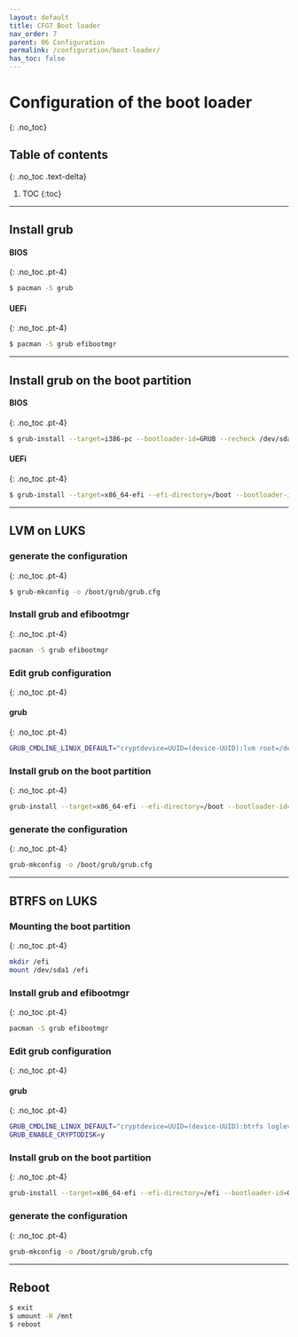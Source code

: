 ```yaml
---
layout: default
title: CFG7 Boot loader
nav_order: 7
parent: 06 Configuration
permalink: /configuration/boot-loader/
has_toc: false
---
```


# Configuration of the boot loader
{: .no_toc}

## Table of contents
{: .no_toc .text-delta}

1. TOC
{:toc}

---

## Install grub

#### BIOS
{: .no_toc .pt-4}

```bash
$ pacman -S grub
```

#### UEFi
{: .no_toc .pt-4}

```bash
$ pacman -S grub efibootmgr
```

---

## Install grub on the boot partition

#### BIOS
{: .no_toc .pt-4}

```bash
$ grub-install --target=i386-pc --bootloader-id=GRUB --recheck /dev/sda
```

#### UEFi
{: .no_toc .pt-4}

```bash
$ grub-install --target=x86_64-efi --efi-directory=/boot --bootloader-id=GRUB --recheck
```

---

## LVM on LUKS

### generate the configuration
{: .no_toc .pt-4}

```bash
$ grub-mkconfig -o /boot/grub/grub.cfg
```

### Install grub and efibootmgr
{: .no_toc .pt-4}

```bash
pacman -S grub efibootmgr
```

### Edit grub configuration
{: .no_toc .pt-4}

#### grub
{: .no_toc .pt-4}

```bash
GRUB_CMDLINE_LINUX_DEFAULT="cryptdevice=UUID=(device-UUID):lvm root=/dev/grp/root loglevel=3 quiet"
```

### Install grub on the boot partition
{: .no_toc .pt-4}

```bash
grub-install --target=x86_64-efi --efi-directory=/boot --bootloader-id=GRUB --recheck
```

### generate the configuration
{: .no_toc .pt-4}

```bash
grub-mkconfig -o /boot/grub/grub.cfg
```

---

## BTRFS on LUKS

### Mounting the boot partition
{: .no_toc .pt-4}

```bash
mkdir /efi
mount /dev/sda1 /efi
```

### Install grub and efibootmgr
{: .no_toc .pt-4}

```bash
pacman -S grub efibootmgr
```

### Edit grub configuration
{: .no_toc .pt-4}

#### grub
{: .no_toc .pt-4}

```bash
GRUB_CMDLINE_LINUX_DEFAULT="cryptdevice=UUID=(device-UUID):btrfs loglevel=3 quiet"
GRUB_ENABLE_CRYPTODISK=y
```

### Install grub on the boot partition
{: .no_toc .pt-4}

```bash
grub-install --target=x86_64-efi --efi-directory=/efi --bootloader-id=GRUB --recheck
```

### generate the configuration
{: .no_toc .pt-4}

```bash
grub-mkconfig -o /boot/grub/grub.cfg
```

---

## Reboot

```bash
$ exit
$ umount -R /mnt
$ reboot
```
